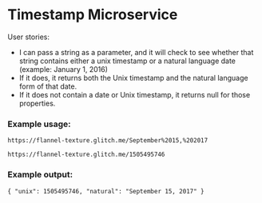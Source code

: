 Timestamp Microservice
=========================

User stories:
* I can pass a string as a parameter, and it will check to see whether that string contains either a unix timestamp or a natural language date (example: January 1, 2016)
* If it does, it returns both the Unix timestamp and the natural language form of that date.
* If it does not contain a date or Unix timestamp, it returns null for those properties.

### Example usage:
`https://flannel-texture.glitch.me/September%2015,%202017`

`https://flannel-texture.glitch.me/1505495746`

### Example output:
`{ "unix": 1505495746, "natural": "September 15, 2017" }`
